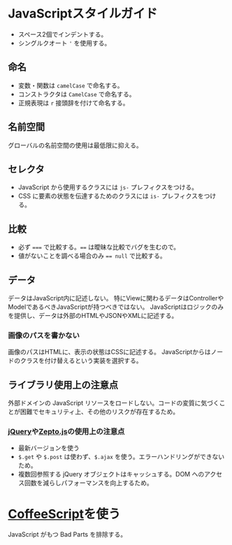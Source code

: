 # JavaScriptスタイルガイド

- スペース2個でインデントする。
- シングルクオート `'` を使用する。


## 命名

- 変数・関数は `camelCase` で命名する。
- コンストラクタは `CamelCase` で命名する。
- 正規表現は `r` 接頭辞を付けて命名する。


## 名前空間

グローバルの名前空間の使用は最低限に抑える。


## セレクタ

- JavaScript から使用するクラスには `js-` プレフィクスをつける。
- CSS に要素の状態を伝達するためのクラスには `is-` プレフィクスをつける。


## 比較

- 必ず `===` で比較する。`==` は曖昧な比較でバグを生むので。
- 値がないことを調べる場合のみ `== null` で比較する。


## データ

データはJavaScript内に記述しない。
特にViewに関わるデータはControllerやModelであるべきJavaScriptが持つべきではない。
JavaScriptはロジックのみを提供し、データは外部のHTMLやJSONやXMLに記述する。

### 画像のパスを書かない
画像のパスはHTMLに、表示の状態はCSSに記述する。
JavaScriptからはノードのクラスを付け替えるという実装を選択する。


## ライブラリ使用上の注意点

外部ドメインの JavaScript リソースをロードしない。コードの変質に気づくことが困難でセキュリティ上、その他のリスクが存在するため。


### [jQuery](http://jquery.com/)や[Zepto.js](http://zeptojs.com/)の使用上の注意点

- 最新バージョンを使う
- `$.get` や `$.post` は使わず、`$.ajax` を使う。エラーハンドリングができないため。
- 複数回参照する jQuery オブジェクトはキャッシュする。DOM へのアクセス回数を減らしパフォーマンスを向上するため。


# [CoffeeScript](http://coffeescript.org/)を使う

JavaScript がもつ Bad Parts を排除する。
